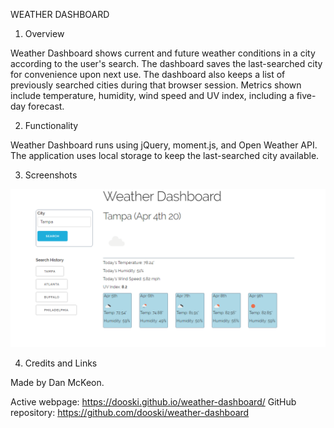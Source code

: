 WEATHER DASHBOARD

1. Overview

Weather Dashboard shows current and future weather conditions in a city according to the user's search. The dashboard saves the last-searched city for convenience upon next use. The dashboard also keeps a list of previously searched cities during that browser session. Metrics shown include temperature, humidity, wind speed and UV index, including a five-day forecast.

2. Functionality

Weather Dashboard runs using jQuery, moment.js, and Open Weather API. The application uses local storage to keep the last-searched city available.

3. Screenshots

![Screenshot of Weather Dashboard](screenshot.PNG)

4. Credits and Links

Made by Dan McKeon.

Active webpage: https://dooski.github.io/weather-dashboard/
GitHub repository: https://github.com/dooski/weather-dashboard
